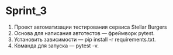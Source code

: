 # Sprint_3

1. Проект автоматизации тестирования сервиса Stellar Burgers
2. Основа для написания автотестов — фреймворк pytest.
3. Установить зависимости — pip install -r requirements.txt.
4. Команда для запуска — pytest -v.